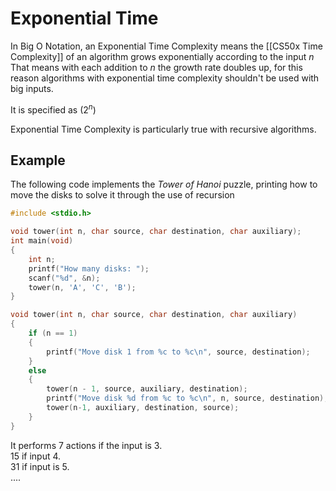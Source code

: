 # Exponential Time
In Big O Notation, an Exponential Time Complexity means the [[CS50x Time Complexity]] of an algorithm grows exponentially according to the input $n$
That means with each addition to $n$ the growth rate doubles up, for this reason algorithms with exponential time complexity shouldn't be used with big inputs.

It is specified as $(2^n)$

Exponential Time Complexity is particularly true with recursive algorithms.

## Example
The following code implements the *Tower of Hanoi* puzzle, printing how to move the disks to solve it through the use of recursion

```c
#include <stdio.h>

void tower(int n, char source, char destination, char auxiliary);
int main(void)
{
    int n;
    printf("How many disks: ");
    scanf("%d", &n);
    tower(n, 'A', 'C', 'B');
}

void tower(int n, char source, char destination, char auxiliary)
{
    if (n == 1)
    {
        printf("Move disk 1 from %c to %c\n", source, destination);
    }
    else
    {
        tower(n - 1, source, auxiliary, destination);
        printf("Move disk %d from %c to %c\n", n, source, destination);
        tower(n-1, auxiliary, destination, source);
    }
}

```
It performs 7 actions if the input is 3.  
15 if input 4.  
31 if input is 5.  
....

